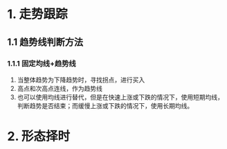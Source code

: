 # 1. 走势跟踪
## 1.1 趋势线判断方法
### 1.1.1 固定均线+趋势线
1. 当整体趋势为下降趋势时，寻找拐点，进行买入
2. 高点和次高点连线，作为趋势线
3. 也可以使用均线进行替代，但是在快速上涨或下跌的情况下，使用短期均线，
    判断趋势是否结束；而缓慢上涨或下跌的情况下，使用长期均线。

# 2. 形态择时